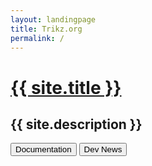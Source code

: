 ```yaml
---
layout: landingpage
title: Trikz.org
permalink: /
---
```

<div id="header">
	<h1 class="title"><a href="/">{{ site.title }}</a></h1>
	<h2>{{ site.description }}</h2>
    <div class="buttonwrapper">
        <a href="{{ site.baseurl }}/docs"><input type="submit" value="Documentation" /></a>
        <a href="{{ site.baseurl }}/news/"><input type="submit" value="Dev News" /></a>
    </div>
</div>